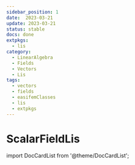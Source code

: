 ```yaml
---
sidebar_position: 1
date:  2023-03-21 
update: 2023-03-21  
status: stable 
docs: done
extpkgs:
  - lis
category: 
  - LinearAlgebra
  - Fields
  - Vectors
  - Lis
tags:
  - vectors
  - fields
  - easifemClasses
  - lis
  - extpkgs
---
```


# ScalarFieldLis

import DocCardList from '@theme/DocCardList';

<DocCardList />
